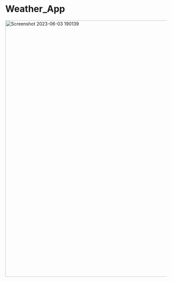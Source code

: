 # Weather_App

<img width="800" alt="Screenshot 2023-06-03 190139" src="https://github.com/PradipDhrutlahare/weatherapp/assets/88144376/d4679004-73f3-40f5-aa5b-7df0b967595a">
